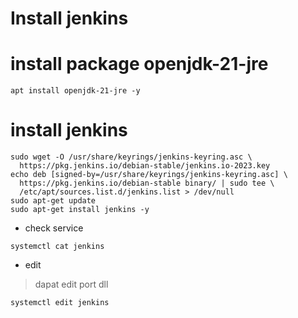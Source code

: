 # Install jenkins

# install package openjdk-21-jre
```
apt install openjdk-21-jre -y
```

# install jenkins
```
sudo wget -O /usr/share/keyrings/jenkins-keyring.asc \
  https://pkg.jenkins.io/debian-stable/jenkins.io-2023.key
echo deb [signed-by=/usr/share/keyrings/jenkins-keyring.asc] \
  https://pkg.jenkins.io/debian-stable binary/ | sudo tee \
  /etc/apt/sources.list.d/jenkins.list > /dev/null
sudo apt-get update
sudo apt-get install jenkins -y
```

- check service
```
systemctl cat jenkins
```

- edit
> dapat edit port dll
```
systemctl edit jenkins
```
